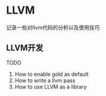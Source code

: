 # LLVM

记录一些对llvm代码的分析以及使用技巧

## LLVM开发

TODO

1. How to enable gold as default
2. How to write a llvm pass
3. How to use LLVM as a library
